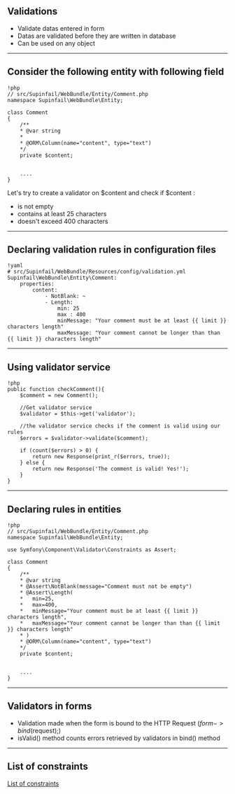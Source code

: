 ## Validations

* Validate datas entered in form
* Datas are validated before they are written in database
* Can be used on any object

---

## Consider the following entity with following field
    !php
    // src/Supinfail/WebBundle/Entity/Comment.php
    namespace Supinfail\WebBundle\Entity;
    
    class Comment
    {   
        /**
        * @var string
        *
        * @ORM\Column(name="content", type="text")
        */
        private $content;
        
        
        ....
    }

Let's try to create a validator on $content and check if $content :
* is not empty
* contains at least 25 characters
* doesn't exceed 400 characters

---
## Declaring validation rules in configuration files
    !yaml
    # src/Supinfail/WebBundle/Resources/config/validation.yml
    Supinfail\WebBundle\Entity\Comment:
        properties:
            content:
                - NotBlank: ~
                - Length:
                    min: 25
                    max : 400
                    minMessage: "Your comment must be at least {{ limit }} characters length"
                    maxMessage: "Your comment cannot be longer than than {{ limit }} characters length"
                    
---
## Using validator service
    !php
    public function checkComment(){
        $comment = new Comment();
        
        //Get validator service
        $validator = $this->get('validator'); 
        
        //the validator service checks if the comment is valid using our rules
        $errors = $validator->validate($comment);
    
        if (count($errors) > 0) {
            return new Response(print_r($errors, true));
        } else {
            return new Response('The comment is valid! Yes!');
        }
    }
---
## Declaring rules in entities
    !php
    // src/Supinfail/WebBundle/Entity/Comment.php
    namespace Supinfail\WebBundle\Entity;
    
    use Symfony\Component\Validator\Constraints as Assert;
    
    class Comment
    {   
        /**
        * @var string
        * @Assert\NotBlank(message="Comment must not be empty")
        * @Assert\Length(
        *   min=25,
        *   max=400,   
        *   minMessage="Your comment must be at least {{ limit }} characters length",
        *   maxMessage="Your comment cannot be longer than than {{ limit }} characters length"
        * )
        * @ORM\Column(name="content", type="text")
        */
        private $content;
        
        
        ....
    }
---
## Validators in forms

* Validation made when the form is bound to the HTTP Request ($form->bind($request);)
* isValid() method counts errors retrieved by validators in bind() method

---
## List of constraints

[List of constraints](http://symfony.com/doc/master/book/validation.html#constraints)

                
